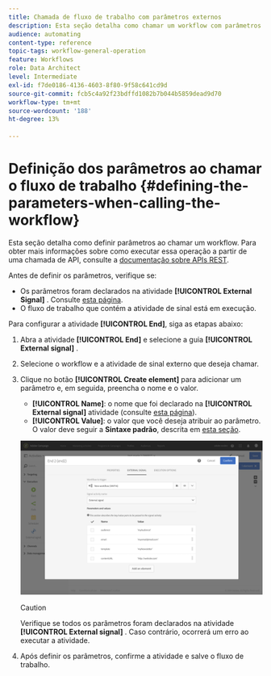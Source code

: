 ```yaml
---
title: Chamada de fluxo de trabalho com parâmetros externos
description: Esta seção detalha como chamar um workflow com parâmetros externos.
audience: automating
content-type: reference
topic-tags: workflow-general-operation
feature: Workflows
role: Data Architect
level: Intermediate
exl-id: f7de0186-4136-4603-8f80-9f58c641cd9d
source-git-commit: fcb5c4a92f23bdffd1082b7b044b5859dead9d70
workflow-type: tm+mt
source-wordcount: '188'
ht-degree: 13%

---
```


# Definição dos parâmetros ao chamar o fluxo de trabalho {#defining-the-parameters-when-calling-the-workflow}

Esta seção detalha como definir parâmetros ao chamar um workflow. Para obter mais informações sobre como executar essa operação a partir de uma chamada de API, consulte a [documentação sobre APIs REST](../../api/using/triggering-a-signal-activity.md).

Antes de definir os parâmetros, verifique se:

* Os parâmetros foram declarados na atividade **[!UICONTROL External Signal]** . Consulte [esta página](../../automating/using/declaring-parameters-external-signal.md).
* O fluxo de trabalho que contém a atividade de sinal está em execução.

Para configurar a atividade **[!UICONTROL End]**, siga as etapas abaixo:

1. Abra a atividade **[!UICONTROL End]** e selecione a guia **[!UICONTROL External signal]** .
1. Selecione o workflow e a atividade de sinal externo que deseja chamar.
1. Clique no botão **[!UICONTROL Create element]** para adicionar um parâmetro e, em seguida, preencha o nome e o valor.

   * **[!UICONTROL Name]**: o nome que foi declarado na  **[!UICONTROL External signal]** atividade (consulte  [esta página](../../automating/using/declaring-parameters-external-signal.md)).
   * **[!UICONTROL Value]**: o valor que você deseja atribuir ao parâmetro. O valor deve seguir a **Sintaxe padrão**, descrita em [esta seção](../../automating/using/advanced-expression-editing.md#standard-syntax).

   ![](assets/extsignal_definingparameters_2.png)

   >[!CAUTION]
   >
   >Verifique se todos os parâmetros foram declarados na atividade **[!UICONTROL External signal]** . Caso contrário, ocorrerá um erro ao executar a atividade.

1. Após definir os parâmetros, confirme a atividade e salve o fluxo de trabalho.
